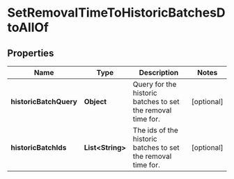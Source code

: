 

# SetRemovalTimeToHistoricBatchesDtoAllOf


## Properties

Name | Type | Description | Notes
------------ | ------------- | ------------- | -------------
**historicBatchQuery** | **Object** | Query for the historic batches to set the removal time for. |  [optional]
**historicBatchIds** | **List&lt;String&gt;** | The ids of the historic batches to set the removal time for. |  [optional]



